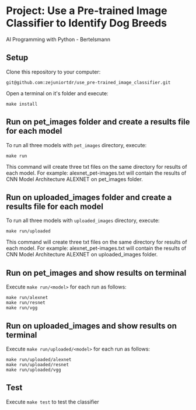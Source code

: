 # Project: Use a Pre-trained Image Classifier to Identify Dog Breeds
AI Programming with Python - Bertelsmann

## Setup
Clone this repository to your computer:
```shell
git@github.com:zejuniortdr/use_pre-trained_image_classifier.git

```
Open a terminal on it's folder and execute:
```shell
make install
```


## Run on pet_images folder and create a results file for each model
To run all three models with `pet_images` directory, execute:
```shell
make run
```
This command will create three txt files on the same directory for results of each model. For example: alexnet_pet-images.txt will contain the results of CNN Model Architecture ALEXNET on pet_images folder.

## Run on uploaded_images folder and create a results file for each model
To run all three models with `uploaded_images` directory, execute:
```shell
make run/uploaded
```
This command will create three txt files on the same directory for results of each model. For example: alexnet_pet-images.txt will contain the results of CNN Model Architecture ALEXNET on uploaded_images folder.


## Run on pet_images and show results on terminal
Execute `make run/<model>` for each run as follows:
```shell
make run/alexnet
make run/resnet
make run/vgg
```

## Run on uploaded_images and show results on terminal
Execute `make run/uploaded/<model>` for each run as follows:
```shell
make run/uploaded/alexnet
make run/uploaded/resnet
make run/uploaded/vgg
```

## Test
Execute `make test` to test the classifier
